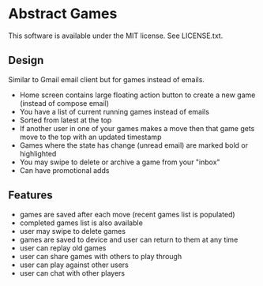 Abstract Games
==============

This software is available under the MIT license. See LICENSE.txt.

Design
------

Similar to Gmail email client but for games instead of emails.

- Home screen contains large floating action button to create a new game (instead of compose email)
- You have a list of current running games instead of emails
- Sorted from latest at the top
- If another user in one of your games makes a move then that game gets move to the top with an
updated timestamp
- Games where the state has change (unread email) are marked bold or highlighted
- You may swipe to delete or archive a game from your "inbox"
- Can have promotional adds

Features
--------

- games are saved after each move (recent games list is populated)
- completed games list is also available
- user may swipe to delete games
- games are saved to device and user can return to them at any time
- user can replay old games
- user can share games with others to play through
- user can play against other users
- user can chat with other players
